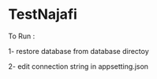 # TestNajafi

To Run :

1- restore database from database directoy

2- edit connection string in appsetting.json
